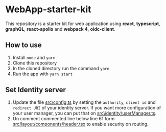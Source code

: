 # WebApp-starter-kit
This repository is a starter kit for web application using **react**, **typescript**, **graphQL**, **react-apollo** and **webpack 4**, **oidc-client**.
## How to use
1.	Install `node` and `yarn`
2.	Clone this repository
3.	In the cloned directory run the command `yarn`
4.	Run the app with `yarn start`

## Set Identity server
1. Update the file [src\config.ts](src\config.ts) by setting the `authority`, `client id` and `redirect URI` of your identity server. If you want more configuration of your user manager, you can put that on  [src\identity\userManager.ts](src\identity\userManager.ts).
2. Un comment commented line below line 61 form [src/layout/components/header.tsx](src/layout/components/header.tsx) to enable security on routing.
